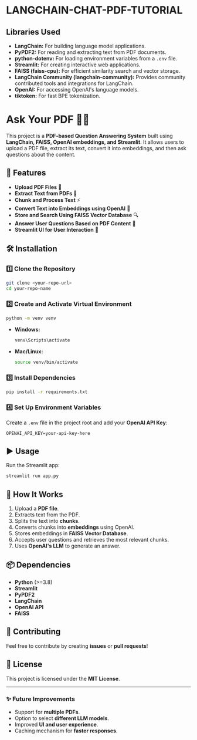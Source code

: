 # LANGCHAIN-CHAT-PDF-TUTORIAL



## Libraries Used

* **LangChain:** For building language model applications.
* **PyPDF2:** For reading and extracting text from PDF documents.
* **python-dotenv:** For loading environment variables from a `.env` file.
* **Streamlit:** For creating interactive web applications.
* **FAISS (faiss-cpu):** For efficient similarity search and vector storage.
* **LangChain Community (langchain-community):** Provides community contributed tools and integrations for LangChain.
* **OpenAI:** For accessing OpenAI's language models.
* **tiktoken:** For fast BPE tokenization.




# Ask Your PDF 📄💬

This project is a **PDF-based Question Answering System** built using **LangChain, FAISS, OpenAI embeddings, and Streamlit**. It allows users to upload a PDF file, extract its text, convert it into embeddings, and then ask questions about the content.

## 🚀 Features
- **Upload PDF Files** 📂
- **Extract Text from PDFs** 📝
- **Chunk and Process Text** ⚡
- **Convert Text into Embeddings using OpenAI** 🧠
- **Store and Search Using FAISS Vector Database** 🔍
- **Answer User Questions Based on PDF Content** 🤖
- **Streamlit UI for User Interaction** 🎨

## 🛠️ Installation

### 1️⃣ Clone the Repository
```bash
git clone <your-repo-url>
cd your-repo-name
```

### 2️⃣ Create and Activate Virtual Environment
```bash
python -m venv venv
```
- **Windows:**
  ```bash
  venv\Scripts\activate
  ```
- **Mac/Linux:**
  ```bash
  source venv/bin/activate
  ```

### 3️⃣ Install Dependencies
```bash
pip install -r requirements.txt
```

### 4️⃣ Set Up Environment Variables
Create a `.env` file in the project root and add your **OpenAI API Key**:
```env
OPENAI_API_KEY=your-api-key-here
```

## ▶️ Usage
Run the Streamlit app:
```bash
streamlit run app.py
```

## 📌 How It Works
1. Upload a **PDF file**.
2. Extracts text from the PDF.
3. Splits the text into **chunks**.
4. Converts chunks into **embeddings** using OpenAI.
5. Stores embeddings in **FAISS Vector Database**.
6. Accepts user questions and retrieves the most relevant chunks.
7. Uses **OpenAI's LLM** to generate an answer.

## 📦 Dependencies
- **Python** (>=3.8)
- **Streamlit**
- **PyPDF2**
- **LangChain**
- **OpenAI API**
- **FAISS**

## 🤝 Contributing
Feel free to contribute by creating **issues** or **pull requests**!

## 📜 License
This project is licensed under the **MIT License**.

---

### ✨ Future Improvements
- Support for **multiple PDFs**.
- Option to select **different LLM models**.
- Improved **UI and user experience**.
- Caching mechanism for **faster responses**.


